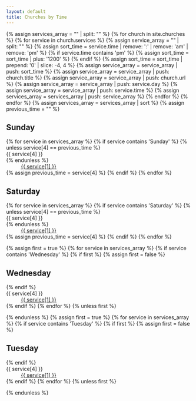 ```yaml
---
layout: default
title: Churches by Time
---
```

{% assign services_array = "" | split: "" %}
{% for church in site.churches %}
  {% for service in church.services %}
      {% assign service_array = "" | split: "" %}
      {% assign sort_time = service.time | remove: ':' | remove: 'am' | remove: 'pm' %}
      {% if service.time contains 'pm' %}
        {% assign sort_time = sort_time | plus: '1200' %}
      {% endif %}
      {% assign sort_time = sort_time | prepend: '0' | slice: -4, 4 %}
      {% assign service_array = service_array | push: sort_time %}
      {% assign service_array = service_array | push: church.title %}
      {% assign service_array = service_array | push: church.url %}
      {% assign service_array = service_array | push: service.day %}
      {% assign service_array = service_array | push: service.time %}
      {% assign services_array = services_array | push: service_array  %}
  {% endfor %}
{% endfor %}
{% assign services_array = services_array | sort %}
{% assign previous_time = "" %}
<h2>Sunday</h2>
<dl>
{% for service in services_array %}
  {% if service contains 'Sunday' %}
    {% unless service[4] == previous_time %}
      <dt>{{ service[4] }}</dt>
    {% endunless %}
    <dd><a href="{{ site.url }}{{ service[2] }}">{{ service[1] }}</a></dd>
    {% assign previous_time = service[4] %}
  {% endif %}
{% endfor %}
</dl>
<h2>Saturday</h2>
<dl>
{% for service in services_array %}
  {% if service contains 'Saturday' %}
    {% unless service[4] == previous_time %}
      <dt>{{ service[4] }}</dt>
    {% endunless %}
    <dd><a href="{{ site.url }}{{ service[2] }}">{{ service[1] }}</a></dd>
    {% assign previous_time = service[4] %}
  {% endif %}
{% endfor %}
</dl>
{% assign first = true %}
{% for service in services_array %}
  {% if service contains 'Wednesday' %}
    {% if first %}
      {% assign first = false %}
      <h2>Wednesday</h2>
      <dl>
    {% endif %}
      <dt>{{ service[4] }}</dt>
      <dd><a href="{{ site.url }}{{ service[2] }}">{{ service[1] }}</a></dd>
  {% endif %}
{% endfor %}
{% unless first %}
  </dl>
{% endunless %}
{% assign first = true %}
{% for service in services_array %}
  {% if service contains 'Tuesday' %}
    {% if first %}
      {% assign first = false %}
      <h2>Tuesday</h2>
      <dl>
    {% endif %}
      <dt>{{ service[4] }}</dt>
      <dd><a href="{{ site.url }}{{ service[2] }}">{{ service[1] }}</a></dd>
  {% endif %}
{% endfor %}
{% unless first %}
  </dl>
{% endunless %}

